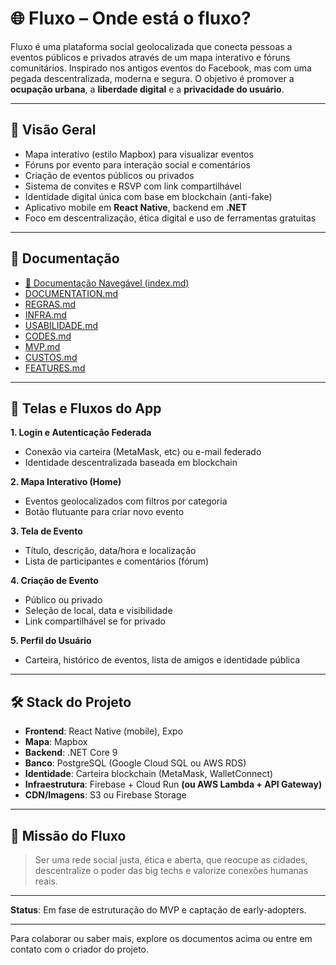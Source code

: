 
# 🌐 Fluxo – Onde está o fluxo?

Fluxo é uma plataforma social geolocalizada que conecta pessoas a eventos públicos e privados através de um mapa interativo e fóruns comunitários. Inspirado nos antigos eventos do Facebook, mas com uma pegada descentralizada, moderna e segura. O objetivo é promover a **ocupação urbana**, a **liberdade digital** e a **privacidade do usuário**.

---

## 📌 Visão Geral

- Mapa interativo (estilo Mapbox) para visualizar eventos
- Fóruns por evento para interação social e comentários
- Criação de eventos públicos ou privados
- Sistema de convites e RSVP com link compartilhável
- Identidade digital única com base em blockchain (anti-fake)
- Aplicativo mobile em **React Native**, backend em **.NET**
- Foco em descentralização, ética digital e uso de ferramentas gratuitas

---

## 📄 Documentação

- [📘 Documentação Navegável (index.md)](./index.md)
- [DOCUMENTATION.md](./DOCUMENTATION.md)
- [REGRAS.md](./REGRAS.md)
- [INFRA.md](./INFRA.md)
- [USABILIDADE.md](./USABILIDADE.md)
- [CODES.md](./CODES.md)
- [MVP.md](./MVP.md)
- [CUSTOS.md](./CUSTOS.md)
- [FEATURES.md](./FEATURES.md)

---

## 🧭 Telas e Fluxos do App

**1. Login e Autenticação Federada**
- Conexão via carteira (MetaMask, etc) ou e-mail federado
- Identidade descentralizada baseada em blockchain

**2. Mapa Interativo (Home)**
- Eventos geolocalizados com filtros por categoria
- Botão flutuante para criar novo evento

**3. Tela de Evento**
- Título, descrição, data/hora e localização
- Lista de participantes e comentários (fórum)

**4. Criação de Evento**
- Público ou privado
- Seleção de local, data e visibilidade
- Link compartilhável se for privado

**5. Perfil do Usuário**
- Carteira, histórico de eventos, lista de amigos e identidade pública

---

## 🛠️ Stack do Projeto

- **Frontend**: React Native (mobile), Expo
- **Mapa**: Mapbox
- **Backend**: .NET Core 9
- **Banco**: PostgreSQL (Google Cloud SQL ou AWS RDS)
- **Identidade**: Carteira blockchain (MetaMask, WalletConnect)
- **Infraestrutura**: Firebase + Cloud Run **(ou AWS Lambda + API Gateway)**
- **CDN/Imagens**: S3 ou Firebase Storage

---

## 📣 Missão do Fluxo

> Ser uma rede social justa, ética e aberta, que reocupe as cidades, descentralize o poder das big techs e valorize conexões humanas reais.

---

**Status**: Em fase de estruturação do MVP e captação de early-adopters.

---

Para colaborar ou saber mais, explore os documentos acima ou entre em contato com o criador do projeto.
